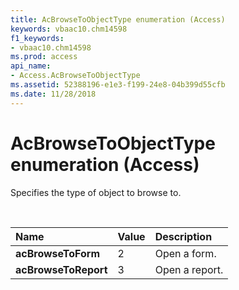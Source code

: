 ```yaml
---
title: AcBrowseToObjectType enumeration (Access)
keywords: vbaac10.chm14598
f1_keywords:
- vbaac10.chm14598
ms.prod: access
api_name:
- Access.AcBrowseToObjectType
ms.assetid: 52388196-e1e3-f199-24e8-04b399d55cfb
ms.date: 11/28/2018
---
```



# AcBrowseToObjectType enumeration (Access)

Specifies the type of object to browse to.

<br/>

|Name|Value|Description|
|:-----|:-----|:-----|
|**acBrowseToForm**|2|Open a form.|
|**acBrowseToReport**|3|Open a report.|

